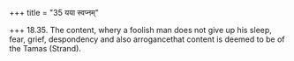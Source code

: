 +++
title = "35 यया स्वप्नम्"

+++
18.35. The content, whery a foolish man does not give up his sleep,
fear, grief, despondency and also arrogancethat content is deemed to be
of the Tamas (Strand).
